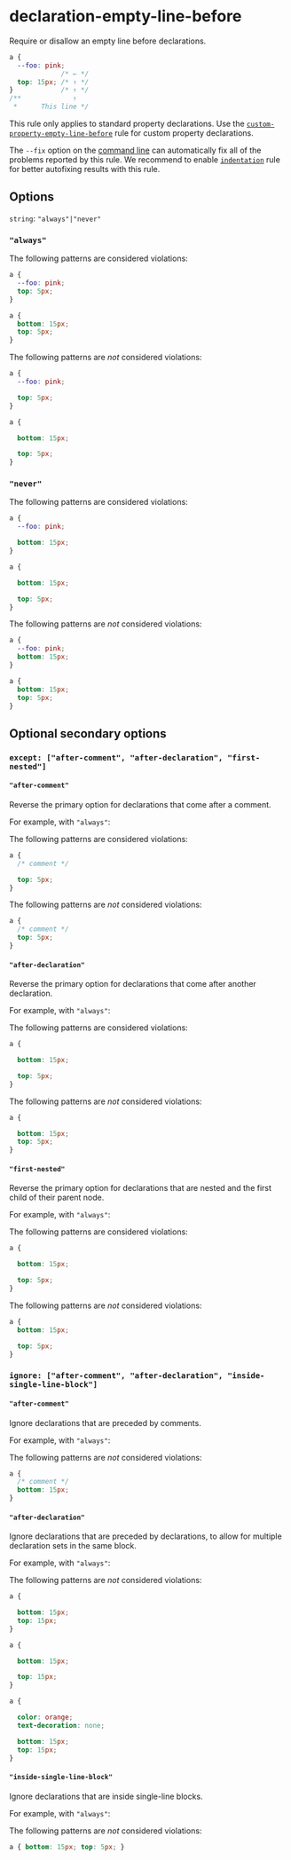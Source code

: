 # declaration-empty-line-before

Require or disallow an empty line before declarations.

```css
a {
  --foo: pink;
             /* ← */
  top: 15px; /* ↑ */
}            /* ↑ */
/**             ↑
 *      This line */
```

This rule only applies to standard property declarations. Use the [`custom-property-empty-line-before`](../custom-property-empty-line-before/README.md) rule for custom property declarations.

The `--fix` option on the [command line](../../../docs/user-guide/cli.md#autofixing-errors) can automatically fix all of the problems reported by this rule. We recommend to enable [`indentation`](../indentation/README.md) rule for better autofixing results with this rule.

## Options

`string`: `"always"|"never"`

### `"always"`

The following patterns are considered violations:

```css
a {
  --foo: pink;
  top: 5px;
}
```

```css
a {
  bottom: 15px;
  top: 5px;
}
```

The following patterns are *not* considered violations:

```css
a {
  --foo: pink;

  top: 5px;
}
```

```css
a {

  bottom: 15px;

  top: 5px;
}
```

### `"never"`

The following patterns are considered violations:

```css
a {
  --foo: pink;

  bottom: 15px;
}
```

```css
a {

  bottom: 15px;

  top: 5px;
}
```

The following patterns are *not* considered violations:

```css
a {
  --foo: pink;
  bottom: 15px;
}
```

```css
a {
  bottom: 15px;
  top: 5px;
}
```

## Optional secondary options

### `except: ["after-comment", "after-declaration", "first-nested"]`

#### `"after-comment"`

Reverse the primary option for declarations that come after a comment.

For example, with `"always"`:

The following patterns are considered violations:

```css
a {
  /* comment */

  top: 5px;
}
```

The following patterns are *not* considered violations:

```css
a {
  /* comment */
  top: 5px;
}

```

#### `"after-declaration"`

Reverse the primary option for declarations that come after another declaration.

For example, with `"always"`:

The following patterns are considered violations:

```css
a {

  bottom: 15px;

  top: 5px;
}
```

The following patterns are *not* considered violations:

```css
a {

  bottom: 15px;
  top: 5px;
}
```

#### `"first-nested"`

Reverse the primary option for declarations that are nested and the first child of their parent node.

For example, with `"always"`:

The following patterns are considered violations:

```css
a {

  bottom: 15px;

  top: 5px;
}
```

The following patterns are *not* considered violations:

```css
a {
  bottom: 15px;

  top: 5px;
}
```

### `ignore: ["after-comment", "after-declaration", "inside-single-line-block"]`

#### `"after-comment"`

Ignore declarations that are preceded by comments.

For example, with `"always"`:

The following patterns are *not* considered violations:

```css
a {
  /* comment */
  bottom: 15px;
}
```

#### `"after-declaration"`

Ignore declarations that are preceded by declarations, to allow for multiple declaration sets in the same block.

For example, with `"always"`:

The following patterns are *not* considered violations:

```css
a {

  bottom: 15px;
  top: 15px;
}
```

```css
a {

  bottom: 15px;

  top: 15px;
}
```

```css
a {

  color: orange;
  text-decoration: none;

  bottom: 15px;
  top: 15px;
}
```

#### `"inside-single-line-block"`

Ignore declarations that are inside single-line blocks.

For example, with `"always"`:

The following patterns are *not* considered violations:

```css
a { bottom: 15px; top: 5px; }
```
